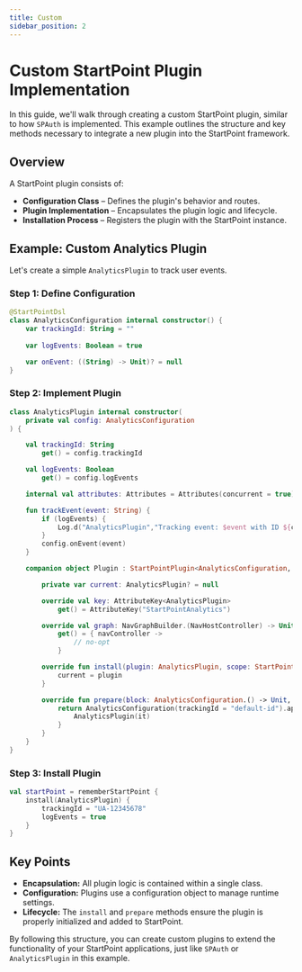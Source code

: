 ```yaml
---
title: Custom
sidebar_position: 2
---
```

# Custom StartPoint Plugin Implementation

In this guide, we'll walk through creating a custom StartPoint plugin, similar to how `SPAuth` is implemented. This example outlines the structure and key methods necessary to integrate a new plugin into the StartPoint framework.

## Overview

A StartPoint plugin consists of:

- **Configuration Class** – Defines the plugin's behavior and routes.
- **Plugin Implementation** – Encapsulates the plugin logic and lifecycle.
- **Installation Process** – Registers the plugin with the StartPoint instance.

## Example: Custom Analytics Plugin

Let's create a simple `AnalyticsPlugin` to track user events.

### Step 1: Define Configuration

```kotlin
@StartPointDsl
class AnalyticsConfiguration internal constructor() {
    var trackingId: String = ""
  
    var logEvents: Boolean = true

    var onEvent: ((String) -> Unit)? = null
}
```

### Step 2: Implement Plugin

```kotlin
class AnalyticsPlugin internal constructor(
    private val config: AnalyticsConfiguration
) {

    val trackingId: String
        get() = config.trackingId

    val logEvents: Boolean
        get() = config.logEvents

    internal val attributes: Attributes = Attributes(concurrent = true)

    fun trackEvent(event: String) {
        if (logEvents) {
            Log.d("AnalyticsPlugin","Tracking event: $event with ID ${config.trackingId}")
        }
        config.onEvent(event)
    }

    companion object Plugin : StartPointPlugin<AnalyticsConfiguration, AnalyticsPlugin> {

        private var current: AnalyticsPlugin? = null

        override val key: AttributeKey<AnalyticsPlugin>
            get() = AttributeKey("StartPointAnalytics")

        override val graph: NavGraphBuilder.(NavHostController) -> Unit
            get() = { navController ->
                // no-opt
            }

        override fun install(plugin: AnalyticsPlugin, scope: StartPoint) {
            current = plugin
        }

        override fun prepare(block: AnalyticsConfiguration.() -> Unit, scope: StartPoint): AnalyticsPlugin {
            return AnalyticsConfiguration(trackingId = "default-id").apply(block).let {
                AnalyticsPlugin(it)
            }
        }
    }
}
```

### Step 3: Install Plugin

```kotlin
val startPoint = rememberStartPoint {
    install(AnalyticsPlugin) {
        trackingId = "UA-12345678"
        logEvents = true
    }
}
```

## Key Points

- **Encapsulation:** All plugin logic is contained within a single class.
- **Configuration:** Plugins use a configuration object to manage runtime settings.
- **Lifecycle:** The `install` and `prepare` methods ensure the plugin is properly initialized and added to StartPoint.

By following this structure, you can create custom plugins to extend the functionality of your StartPoint applications, just like `SPAuth` or `AnalyticsPlugin` in this example.

